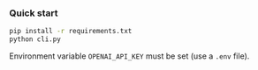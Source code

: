 ### Quick start

```bash
pip install -r requirements.txt
python cli.py
```

Environment variable `OPENAI_API_KEY` must be set (use a `.env` file).